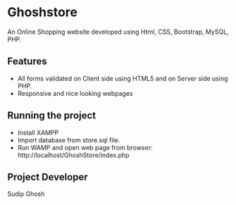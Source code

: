 # Ghoshstore
An Online Shopping website developed using Html, CSS, Bootstrap, MySQL, PHP.<br>

Features
--------

* All forms validated on Client side using HTML5 and on Server side using PHP.
* Responsive and nice looking webpages 

Running the project 
-------------------

* Install XAMPP
* Import database from store.sql file.
* Run WAMP and open web page from browser: http://localhost/GhoshStore/index.php

Project Developer
----------------
Sudip Ghosh
